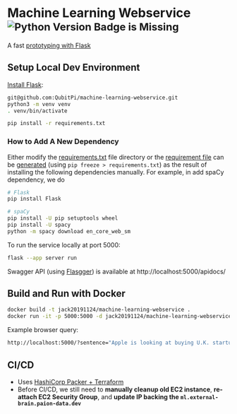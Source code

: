 Machine Learning Webservice <sup>![Python Version Badge is Missing](https://img.shields.io/badge/Python-3.10-brightgreen?style=flat-square&logo=python&logoColor=white)</sup>
===========================

A fast [prototyping with Flask](https://flask.palletsprojects.com/en/2.2.x/quickstart/#a-minimal-application)

Setup Local Dev Environment
---------------------------

[Install Flask](https://flask.palletsprojects.com/en/2.2.x/installation/):

```bash
git@github.com:QubitPi/machine-learning-webservice.git
python3 -m venv venv
. venv/bin/activate

pip install -r requirements.txt
```

### How to Add A New Dependency

Either modify the [requirements.txt](./requirements.txt) file directory or the [requirement file](./requirements.txt)
can be [generated](https://tecadmin.net/how-to-create-and-run-a-flask-application-using-docker/) (using
`pip freeze > requirements.txt`) as the result of installing the following dependencies manually. For example, in
add spaCy dependency, we do

```bash
# Flask
pip install Flask

# spaCy
pip install -U pip setuptools wheel
pip install -U spacy
python -m spacy download en_core_web_sm
```

To run the service locally at port 5000:

```bash
flask --app server run
```

Swagger API (using [Flasgger](https://github.com/flasgger/flasgger)) is available at http://localhost:5000/apidocs/

Build and Run with Docker
-------------------------

```bash
docker build -t jack20191124/machine-learning-webservice .
docker run -it -p 5000:5000 -d jack20191124/machine-learning-webservice
```

Example browser query:

```bash
http://localhost:5000/?sentence="Apple is looking at buying U.K. startup for $1 billion"
```

CI/CD
-----

- Uses [HashiCorp Packer + Terraform](./hashicorp)
- Before CI/CD, we still need to **manually cleanup old EC2 instance**, **re-attach EC2 Security Group**, and **update
  IP backing the `ml.external-brain.paion-data.dev`**
